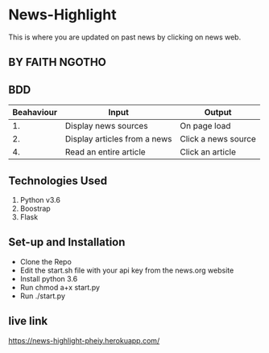 # News-Highlight
This is where you are updated on past news by clicking on news web.

## BY FAITH NGOTHO

## BDD

  | Beahaviour                      |Input              |Output                                                          |
  |---------------------------------|-------------------|----------------------------------------------------------------|
1.|Display news sources	            |On page load	      | List of various news sources is displayed per category         |
2.|Display articles from a news     |Click a news source| Redirected to a page with a list of articles from the source   |     3.|Display the preview of an article|On page load	     |Each article displays an image,title, descripton and date       |
4.|Read an entire article	          |Click an article 	| Redirected to the news source's site                           |

## Technologies Used
1. Python v3.6
2. Boostrap
3. Flask

## Set-up and Installation
- Clone the Repo
- Edit the start.sh file with your api key from the news.org website
- Install python 3.6
- Run chmod a+x start.py
- Run ./start.py

## live link
https://news-highlight-pheiy.herokuapp.com/
